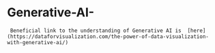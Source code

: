 # Generative-AI-
     Beneficial link to the understanding of Generative AI is  [here](https://dataforvisualization.com/the-power-of-data-visualization-with-generative-ai/)
